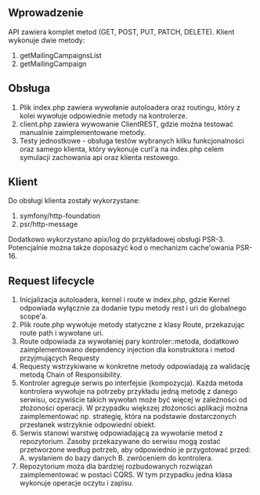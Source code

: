 ## Wprowadzenie

API zawiera komplet metod (GET, POST, PUT, PATCH, DELETE).
Klient wykonuje dwie metody:
1. getMailingCampaignsList
2. getMailingCampaign

## Obsługa
1. Plik index.php zawiera wywołanie autoloadera oraz routingu, który z kolei wywołuje odpowiednie metody na kontrolerze.
2. client.php zawiera wywowanie ClientREST, gdzie można testować manualnie zaimplementowane metody.
3. Testy jednostkowe - obsługa testów wybranych kilku funkcjonalności oraz samego klienta, który wykonuje curl'a na index.php celem symulacji zachowania api oraz klienta restowego.

## Klient
Do obsługi klienta zostały wykorzystane:
1. symfony/http-foundation
2. psr/http-message

Dodatkowo wykorzystano apix/log do przykładowej obsługi PSR-3.
Potencjalnie można także doposażyć kod o mechanizm cache'owania PSR-16.

## Request lifecycle
1. Inicjalizacja autoloadera, kernel i route w index.php, gdzie Kernel odpowiada wyłącznie za dodanie typu metody rest i uri do globalnego scope'a.
2. Plik route.php wywołuje metody statyczne z klasy Route, przekazując route path i wywołane uri.
3. Route odpowiada za wywołaniej pary kontroler::metoda, dodatkowo zaimplementowano dependency injection dla konstruktora i metod przyjmujących Requesty
4. Requesty wstrzykiwane w konkretne metody odpowiadają za walidację metodą Chain of Responsibility.
5. Kontroler agreguje serwis po interfejsie (kompozycja). Każda metoda kontrolera wywołuje na potrzeby przykładu jedną metodę z danego serwisu, oczywiście takich wywołań może być więcej w zależności od złożoności operacji. W przypadku większej złożoności aplikacji można zaimplementować np. strategię, która na podstawie dostarczonych przesłanek wstrzyknie odpowiedni obiekt.
6. Serwis stanowi warstwę odpowiadającą za wywołanie metod z repozytorium. Zasoby przekazywane do serwisu mogą zostać przetworzone według potrzeb, aby odpowiednio je przygotować przed:
A. wysłaniem do bazy danych
B. zwróceniem do kontrolera.
6. Repozytorium moża dla bardziej rozbudowanych rozwiązań zaimplementować w postaci CQRS. W tym przypadku jedna klasa wykonuje operacje oczytu i zapisu.

